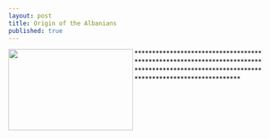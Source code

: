 ```yaml
---
layout: post
title: Origin of the Albanians
published: true
---
```

<p><a href='https://drive.google.com/file/d/0B-SZ9F7Ox-wKLVFtdzBpRFdoM3c/view?usp=sharing&amp;usp=embed_facebook&source=ctrlq.org'><img src='https://lh5.googleusercontent.com/x1pebzexHV2UN88BN8iapFiuF7R-STMWI5rCPndC_5dc857gynnGiA' width="247" height="162" align="left" /></a>
******************************************************************************************************************************************
